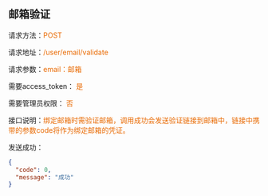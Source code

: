 ## 邮箱验证

<p>请求方法：<span style="color:#e96900">POST</p>
<p>请求地址：<span style="color:#e96900">/user/email/validate</span></p>
<p>请求参数：<span style="color:#e96900">email：邮箱</span></p>
<p>需要access_token： <span style="color:#e96900">是</span></p>
<p>需要管理员权限： <span style="color:#e96900">否</span></p>
<p>接口说明：<span style="color:#e96900">绑定邮箱时需验证邮箱，调用成功会发送验证链接到邮箱中，链接中携带的参数code将作为绑定邮箱的凭证。
</span></p>
<p></p>
发送成功：

```json
{
  "code": 0,
  "message": "成功"
}
```